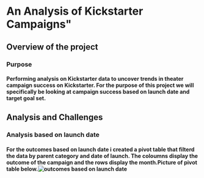 # An Analysis of Kickstarter Campaigns"
## Overview of the project
### Purpose
#### Performing analysis on Kickstarter data to uncover trends in theater campaign success on Kickstarter. For the purpose of this project we will specifically be looking at campaign success based on launch date and target goal set.
## Analysis and Challenges
### Analysis based on launch date
#### For the outcomes based on launch date i created a pivot table that filterd the data by parent category and date of launch. The coloumns display the outcome of the campaign and the rows display the month.Picture of pivot table below.![outcomes based on launch date](https://user-images.githubusercontent.com/99226892/155895964-57875f46-8d0b-4ed3-8cbd-1e7d9e5d9070.png)

